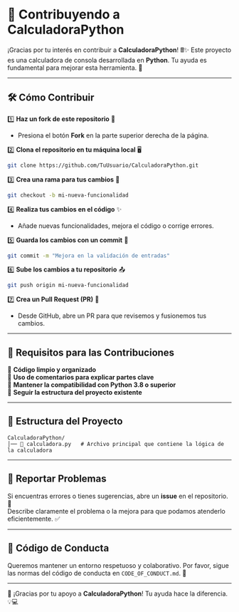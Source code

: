 # 🤝 Contribuyendo a CalculadoraPython

¡Gracias por tu interés en contribuir a **CalculadoraPython**! 🖩✨ Este proyecto es una calculadora de consola desarrollada en **Python**. Tu ayuda es fundamental para mejorar esta herramienta. 🚀

---

## 🛠️ Cómo Contribuir

1️⃣ **Haz un fork de este repositorio** 🍴  
   - Presiona el botón **Fork** en la parte superior derecha de la página.

2️⃣ **Clona el repositorio en tu máquina local** 🖥️  
   ```bash
   git clone https://github.com/TuUsuario/CalculadoraPython.git
   ```

3️⃣ **Crea una rama para tus cambios** 🌱  
   ```bash
   git checkout -b mi-nueva-funcionalidad
   ```

4️⃣ **Realiza tus cambios en el código** ✨  
   - Añade nuevas funcionalidades, mejora el código o corrige errores.

5️⃣ **Guarda los cambios con un commit** 📝  
   ```bash
   git commit -m "Mejora en la validación de entradas"
   ```

6️⃣ **Sube los cambios a tu repositorio** 📤  
   ```bash
   git push origin mi-nueva-funcionalidad
   ```

7️⃣ **Crea un Pull Request (PR)** 🔄  
   - Desde GitHub, abre un PR para que revisemos y fusionemos tus cambios.

---

## 📏 Requisitos para las Contribuciones

📌 **Código limpio y organizado**  
📌 **Uso de comentarios para explicar partes clave**  
📌 **Mantener la compatibilidad con Python 3.8 o superior**  
📌 **Seguir la estructura del proyecto existente**  

---

## 📂 Estructura del Proyecto
```
CalculadoraPython/
│── 📜 calculadora.py   # Archivo principal que contiene la lógica de la calculadora
```
---

## 🛑 Reportar Problemas

Si encuentras errores o tienes sugerencias, abre un **issue** en el repositorio. 📢  
Describe claramente el problema o la mejora para que podamos atenderlo eficientemente. ✅

---

## 🤝 Código de Conducta

Queremos mantener un entorno respetuoso y colaborativo. Por favor, sigue las normas del código de conducta en `CODE_OF_CONDUCT.md`. 🙌

---

🎉 ¡Gracias por tu apoyo a **CalculadoraPython**! Tu ayuda hace la diferencia. 💡💻

